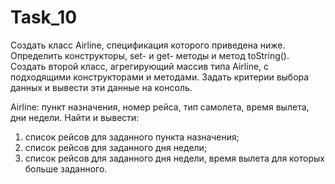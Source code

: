 # Task_10
Создать класс Airline, спецификация которого приведена ниже. Определить конструкторы, set- и get- методы и метод toString(). Создать второй класс, агрегирующий массив типа Airline, с подходящими конструкторами и методами. Задать критерии выбора данных и вывести эти данные на консоль.

Airline: пункт назначения, номер рейса, тип самолета, время вылета, дни недели.
Найти и вывести:
1. список рейсов для заданного пункта назначения;
2. список рейсов для заданного дня недели;
3. список рейсов для заданного дня недели, время вылета для которых больше заданного.